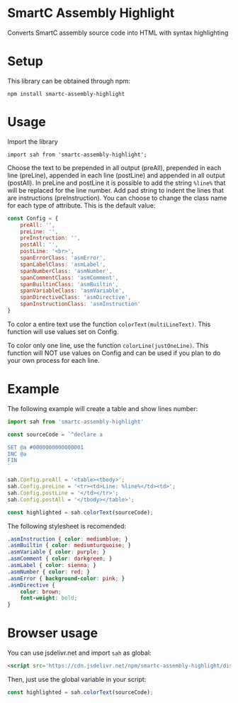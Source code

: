 # SmartC Assembly Highlight
Converts SmartC assembly source code into HTML with syntax highlighting

# Setup
This library can be obtained through npm:
```
npm install smartc-assembly-highlight
```

# Usage
Import the library
```
import sah from 'smartc-assembly-highlight';
```

Choose the text to be prepended in all output (preAll), prepended in each line (preLine), appended in each line (postLine) and appended in all output (postAll).
In preLine and postLine it is possible to add the string `%line%` that will be replaced for the line number.
Add pad string to indent the lines that are instructions (preInstruction).
You can choose to change the class name for each type of attribute.
This is the default value:
```js
const Config = {
    preAll: '',
    preLine: '',
    preInstruction: '',
    postAll: '',
    postLine: '<br>',
    spanErrorClass: 'asmError',
    spanLabelClass: 'asmLabel',
    spanNumberClass: 'asmNumber',
    spanCommentClass: 'asmComment',
    spanBuiltinClass: 'asmBuiltin',
    spanVariableClass: 'asmVariable',
    spanDirectiveClass: 'asmDirective',
    spanInstructionClass: 'asmInstruction'
}
```

To color a entire text use the function `colorText(multiLineText)`. This function will use values set on Config.

To color only one line, use the function `colorLine(justOneLine)`. This function will NOT use values on Config and can be used if you plan to do your own process for each line.

# Example
The following example will create a table and show lines number:

```js
import sah from 'smartc-assembly-highlight'

const sourceCode = `^declare a

SET @a #0000000000000001
INC @a
FIN
`

sah.Config.preAll = '<table><tbody>';
sah.Config.preLine = '<tr><td>Line: %line%</td><td>';
sah.Config.postLine = '</td></tr>';
sah.Config.postAll = '</tbody></table>';

const highlighted = sah.colorText(sourceCode);

```

The following stylesheet is recomended:
```css
.asmInstruction { color: mediumblue; }
.asmBuiltin { color: mediumturquoise; }
.asmVariable { color: purple; }
.asmComment { color: darkgreen; }
.asmLabel { color: sienna; }
.asmNumber { color: red; }
.asmError { background-color: pink; }
.asmDirective {
    color: brown;
    font-weight: bold;
}
```

# Browser usage
You can use jsdelivr.net and import `sah` as global:

```html
<script src='https://cdn.jsdelivr.net/npm/smartc-assembly-highlight/dist/index-min.js'</script>
```

Then, just use the global variable in your script:

```js
const highlighted = sah.colorText(sourceCode);
```
